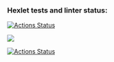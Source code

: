 ### Hexlet tests and linter status:
[![Actions Status](https://github.com/nbadin/frontend-project-lvl1/workflows/hexlet-check/badge.svg)](https://github.com/nbadin/frontend-project-lvl1/actions)

<a href="https://codeclimate.com/github/codeclimate/codeclimate/maintainability"><img src="https://api.codeclimate.com/v1/badges/a99a88d28ad37a79dbf6/maintainability" /></a>

[![Actions Status](https://github.com/nbadin/frontend-project-lvl1/actions/workflows/linter.yml/badge.svg)](https://github.com/nbadin/frontend-project-lvl1/actions)
